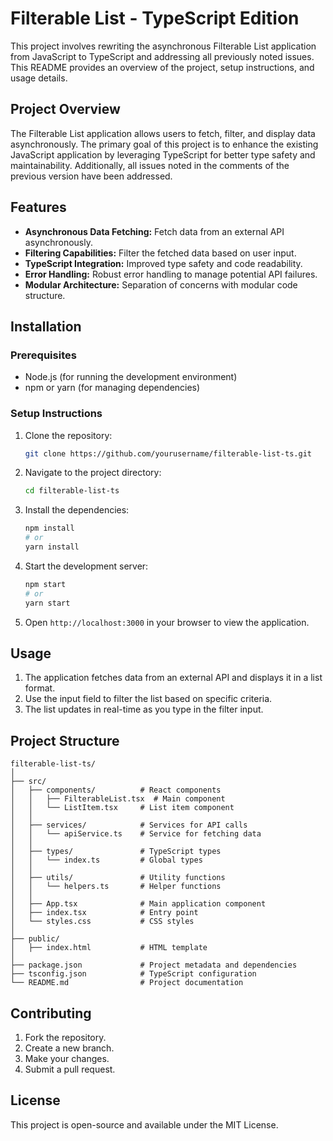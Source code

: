 # Filterable List - TypeScript Edition

This project involves rewriting the asynchronous Filterable List application from JavaScript to TypeScript and addressing all previously noted issues. This README provides an overview of the project, setup instructions, and usage details.

## Project Overview

The Filterable List application allows users to fetch, filter, and display data asynchronously. The primary goal of this project is to enhance the existing JavaScript application by leveraging TypeScript for better type safety and maintainability. Additionally, all issues noted in the comments of the previous version have been addressed.

## Features

- **Asynchronous Data Fetching:** Fetch data from an external API asynchronously.
- **Filtering Capabilities:** Filter the fetched data based on user input.
- **TypeScript Integration:** Improved type safety and code readability.
- **Error Handling:** Robust error handling to manage potential API failures.
- **Modular Architecture:** Separation of concerns with modular code structure.

## Installation

### Prerequisites

- Node.js (for running the development environment)
- npm or yarn (for managing dependencies)

### Setup Instructions

1. Clone the repository:
   ```bash
   git clone https://github.com/yourusername/filterable-list-ts.git
   ```

2. Navigate to the project directory:
   ```bash
   cd filterable-list-ts
   ```

3. Install the dependencies:
   ```bash
   npm install
   # or
   yarn install
   ```

4. Start the development server:
   ```bash
   npm start
   # or
   yarn start
   ```

5. Open `http://localhost:3000` in your browser to view the application.

## Usage

1. The application fetches data from an external API and displays it in a list format.
2. Use the input field to filter the list based on specific criteria.
3. The list updates in real-time as you type in the filter input.

## Project Structure

```
filterable-list-ts/
│
├── src/
│   ├── components/          # React components
│   │   ├── FilterableList.tsx  # Main component
│   │   └── ListItem.tsx     # List item component
│   │
│   ├── services/            # Services for API calls
│   │   └── apiService.ts    # Service for fetching data
│   │
│   ├── types/               # TypeScript types
│   │   └── index.ts         # Global types
│   │
│   ├── utils/               # Utility functions
│   │   └── helpers.ts       # Helper functions
│   │
│   ├── App.tsx              # Main application component
│   ├── index.tsx            # Entry point
│   └── styles.css           # CSS styles
│
├── public/
│   ├── index.html           # HTML template
│
├── package.json             # Project metadata and dependencies
├── tsconfig.json            # TypeScript configuration
└── README.md                # Project documentation
```

## Contributing

1. Fork the repository.
2. Create a new branch.
3. Make your changes.
4. Submit a pull request.

## License

This project is open-source and available under the MIT License.

